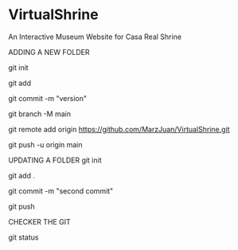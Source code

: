 # VirtualShrine
An Interactive Museum Website for Casa Real Shrine

ADDING A NEW FOLDER

git init

git add

git commit -m "version"

git branch -M main

git remote add origin https://github.com/MarzJuan/VirtualShrine.git

git push -u origin main


UPDATING A FOLDER
git init

git add .

git commit -m "second commit"

git push


CHECKER THE GIT

git status
